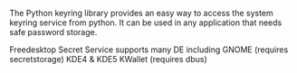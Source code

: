 The Python keyring library provides an easy way to access the system keyring service from python. It can be used in any application that needs safe password storage.

 
Freedesktop Secret Service supports many DE including GNOME (requires secretstorage)
KDE4 & KDE5 KWallet (requires dbus)
